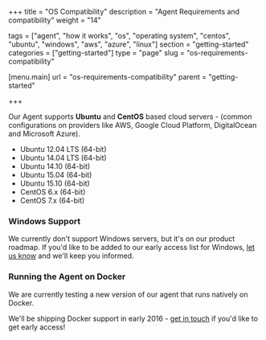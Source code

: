 +++
title = "OS Compatibility"
description = "Agent Requirements and compatibility"
weight = "14"

tags = ["agent", "how it works", "os", "operating system", "centos", "ubuntu", "windows", "aws", "azure", "linux"]
section = "getting-started"
categories = ["getting-started"]
type = "page"
slug = "os-requirements-compatibility"

[menu.main]
    url = "os-requirements-compatibility"
    parent = "getting-started"

+++

Our Agent supports **Ubuntu** and **CentOS** based cloud servers - (common configurations on providers like AWS, Google Cloud Platform, DigitalOcean and Microsoft Azure).

*   Ubuntu 12.04 LTS (64-bit)
*   Ubuntu 14.04 LTS (64-bit)
*   Ubuntu 14.10 (64-bit)
*   Ubuntu 15.04 (64-bit)
*   Ubuntu 15.10 (64-bit)
*   CentOS 6.x (64-bit)
*   CentOS 7.x (64-bit)

### Windows Support

We currently don't support Windows servers, but it's on our product roadmap. If you'd like to be added to our early access list for Windows, [let us know](https://barricade.io/about#contact-info) and we'll keep you informed.  

### Running the Agent on Docker

We are currently testing a new version of our agent that runs natively on Docker.

We'll be shipping Docker support in early 2016 - [get in touch](https://barricade.io/about#contact-info) if you'd like to get early access!
